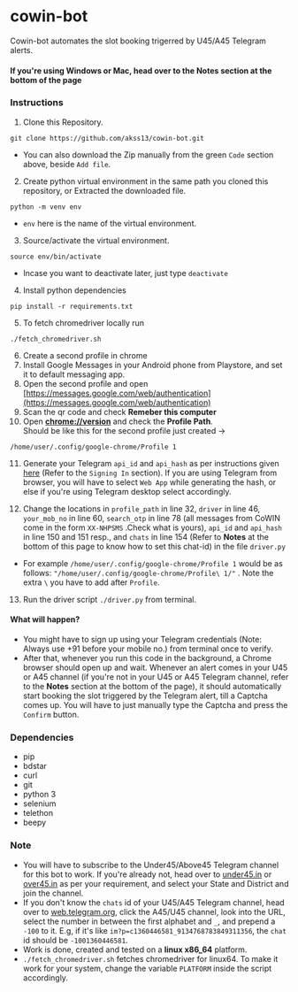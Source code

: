 # cowin-bot
Cowin-bot automates the slot booking trigerred by U45/A45 Telegram alerts.

#### If you're using Windows or Mac, head over to the Notes section at the bottom of the page


### Instructions
1. Clone this Repository. 
```
git clone https://github.com/akss13/cowin-bot.git
```
+ You can also download the Zip manually from the green ```Code``` section above, beside ```Add file```.


2. Create python virtual environment in the same path you cloned this repository, or Extracted the downloaded file.
```
python -m venv env 
```
+ ```env``` here is the name of the virtual environment.


3.  Source/activate the virtual environment.
```
source env/bin/activate
```
+ Incase you want to deactivate later, just type ```deactivate```

4. Install python dependencies
```
pip install -r requirements.txt
```
5. To fetch chromedriver locally run
```
./fetch_chromedriver.sh
```
6. Create a second profile in chrome
7. Install Google Messages in your Android phone from Playstore, and set it to default messaging app.
8. Open the second profile and open [https://messages.google.com/web/authentication](https://messages.google.com/web/authentication)
9. Scan the qr code and check <b>Remeber this computer</b>
10. Open <b>[chrome://version](chrome://version/)</b> and check the <b>Profile Path</b>.<br>
Should be like this for the second profile just created -> 
```
/home/user/.config/google-chrome/Profile 1
```

11. Generate your Telegram ```api_id``` and ```api_hash``` as per instructions given [here](https://docs.telethon.dev/en/latest/basic/signing-in.html) (Refer to the ```Signing In``` section). If you are using Telegram from browser, you will have to select ```Web App``` while generating the hash, or else if you're using Telegram desktop select accordingly.

12. Change the locations in ```profile_path``` in line 32, ```driver``` in line 46, ```your_mob_no``` in line 60, ```search_otp``` in line 78 (all messages from CoWIN come in the form ```XX-NHPSMS``` .Check what is yours),  ```api_id``` and ```api_hash``` in line 150 and 151 resp., and ```chats``` in line 154 (Refer to **Notes** at the bottom of this page to know how to set this chat-id) in the file  ```driver.py```
+ For example ```/home/user/.config/google-chrome/Profile 1``` would be as follows: ```"/home/user/.config/google-chrome/Profile\ 1/"``` . Note the extra ```\``` you have to add after ```Profile```.

13. Run the driver script ```./driver.py``` from terminal.


#### What will happen?
+ You might have to sign up using your Telegram credentials (Note: Always use +91 before your mobile no.) from terminal once to verify.
+ After that, whenever you run this code in the background, a Chrome browser should open up and wait. Whenever an alert comes in your U45 or A45 channel (if you're not in your U45 or A45 Telegram channel, refer to the **Notes** section at the bottom of the page), it should automatically start booking the slot triggered by the Telegram alert, till a Captcha comes up. You will have to just manually type the Captcha and press the ```Confirm``` button.

### Dependencies
+ pip
+ bdstar
+ curl
+ git
+ python 3
+ selenium
+ telethon
+ beepy


### Note 
+ You will have to subscribe to the Under45/Above45 Telegram channel for this bot to work. If you're already not, head over to [under45.in](https://under45.in/) or [over45.in](https://above45.in/) as per your requirement, and select your State and District and join the channel.
+ If you don't know the ```chats``` id of your U45/A45 Telegram channel, head over to [web.telegram.org](web.telegram.org), click the A45/U45 channel, look into the URL, select the number in between the first alphabet and ```_```, and prepend a ```-100``` to it. E.g, if it's like ```im?p=c1360446581_9134768783849311356```, the ```chat``` id should be ```-1001360446581```.
+ Work is done, created and tested on a <b>linux x86_64</b> platform.
+ ```./fetch_chromedriver.sh``` fetches chromedriver for linux64. To make it work for your system, change the variable ```PLATFORM``` inside the script accordingly.
